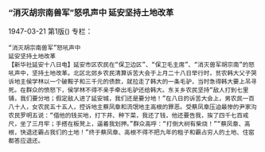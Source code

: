 ### “消灭胡宗南兽军”怒吼声中  延安坚持土地改革

1947-03-21
第1版()
专栏：

    “消灭胡宗南兽军”怒吼声中
    延安坚持土地改革
    【新华社延安十八日电】延安市区农民在“保卫边区”、“保卫毛主席”、“消灭兽军胡宗南”的怒吼声中，坚持土地改革。北区北郊乡农民清算诉苦大会于上月二十八日举行时，贫农韩大父子哭诉地主侯学林以一个破鞍子和三千元的债款，就拉走了韩大的一条毛驴，当时急得韩大要上吊寻死。在群众的愤怒下，侯学林不得不亲手牵出毛驴还给韩大。东关乡农民坚持“敌人打到七里铺，我们要分地；假定敌人进了延安城，我们还是要分地！”在八日的诉苦大会上，男农民一百八十人，女农民五十五人，控诉地主蔡凤章和流氓地主高根的罪恶。受蔡凤章压迫最惨的尹家沟农民罗明五说：“借他的钱买地，打下井、种下菜，我还了钱，他还要告我，挨了四千七百戒尺，坐了三月牢；手搭在板凳上，逼着我划押。”群众高呼：“打倒大树有柴烧！”“蔡凤章、高根，快退还霸占我们的土地！”终于蔡凤章、高根不得不把九年的租子和霸占穷人的土地、住窑都答应退还。
